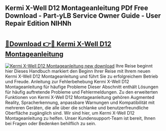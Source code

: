 ## Kermi X-Well D12 Montageanleitung PDf Free Download - Part-yLB Service Owner Guide - User Repair Edition NIHNh

# <h2><a href="http://df89tlw.blite.top/?on=Kermi+X-Well+D12+Montageanleitung">🔗Download 👉🔴 Kermi X-Well D12 Montageanleitung</a></h2>

[![Kermi X-Well D12 Montageanleitung new download](https://i.imgur.com/lujVjoI.png)](http://df89tlw.blite.top/?on=Kermi+X-Well+D12+Montageanleitung)
Ihre Reise beginnt hier Dieses Handbuch markiert den Beginn Ihrer Reise mit Ihrem neuen Kermi X-Well D12 Montageanleitung und führt Sie zu erfolgreichem Betrieb und Freude. Anleitung zur Fehlerbehebung Kermi X-Well D12 Montageanleitung für häufige Probleme Dieser Abschnitt enthält Lösungen für häufig auftretende Probleme und Fehlermeldungen. Zu den erweiterten Funktionen von Kermi X-Well D12 Montageanleitung gehören Augmented Reality, Spracherkennung, anpassbare Warnungen und Kompatibilität mit mehreren Geräten, die alle über die schlanke und benutzerfreundliche Oberfläche zugänglich sind. Wir sind hier, um Kermi X-Well D12 Montageanleitung zu helfen. Unser Kundensupport-Team ist bereit, Ihnen bei Fragen oder Bedenken behilflich zu sein.
